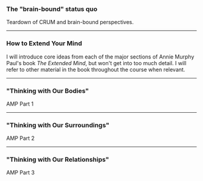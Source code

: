 ### The "brain-bound" status quo

Teardown of CRUM and brain-bound perspectives. 

---

### How to Extend Your Mind

I will introduce core ideas from each of the major sections of Annie Murphy Paul's book *The Extended Mind*, but won't get into too much detail. I will refer to other material in the book throughout the course when relevant. 

---

### "Thinking with Our Bodies"

AMP Part 1

---

### "Thinking with Our Surroundings"

AMP Part 2

---

### "Thinking with Our Relationships"

AMP Part 3